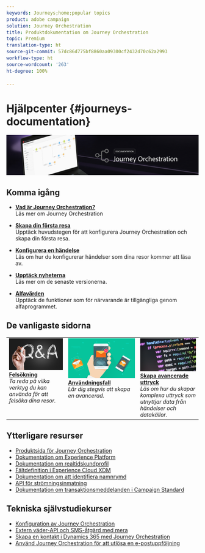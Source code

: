 ```yaml
---
keywords: Journeys;home;popular topics
product: adobe campaign
solution: Journey Orchestration
title: Produktdokumentation om Journey Orchestration
topic: Premium
translation-type: ht
source-git-commit: 57dc86d775bf8860aa09300cf2432d70c62a2993
workflow-type: ht
source-wordcount: '263'
ht-degree: 100%

---
```



# Hjälpcenter {#journeys-documentation}

![](using/assets/do-not-localize/bannerjourney.png)

## Komma igång

* **[Vad är Journey Orchestration?](using/about/about-journey-orchestration.md)**<br/>
Läs mer om Journey Orchestration

* **[Skapa din första resa](using/about/get-started.md)**<br/>
Upptäck huvudstegen för att konfigurera Journey Orchestration och skapa din första resa.

* **[Konfigurera en händelse](using/event/about-events.md#section_tbk_5qt_pgb)**<br/>
Läs om hur du konfigurerar händelser som dina resor kommer att läsa av.

* **[Upptäck nyheterna](using/release-notes/release-notes.md)**<br/>
Läs mer om de senaste versionerna.

* **[Alfavärden](using/alpha/alpha-overview.md)**<br/>
Upptäck de funktioner som för närvarande är tillgängliga genom alfaprogrammet.

## De vanligaste sidorna

<table>
<tr>
    <td valign="top">
        <a href="using/about/troubleshooting.md">
       <img alt="Utvecklare" src="using/assets/do-not-localize/FAQ.png" />
       </a>
    <div>
    <a href="using/about/troubleshooting.md"><strong>Felsökning</strong></a>
    </div>
    <em>Ta reda på vilka verktyg du kan använda för att felsöka dina resor.</em>
    <br>
  </td>
  <td valign="top">
    <a href="using/usecase/building-the-journey.md">
      <img alt="skapa" src="using/assets/do-not-localize/design.png"/>
    </a>
    <div>
    <a href="using/usecase/building-the-journey.md"><strong>Användningsfall</strong></a>
    </div>
    <em>Lär dig stegvis att skapa en avancerad.</em>
    <br>
  </td>
  <td valign="top">
    <a href="using/expression/expressionadvanced.md">
      <img alt="villkor" src="using/assets/do-not-localize/dev.png"/>
    </a>
    <div>
    <a href="using/expression/expressionadvanced.md"><strong>Skapa avancerade uttryck</strong></a>
    </div>
    <em>Läs om hur du skapar komplexa uttryck som utnyttjar data från händelser och datakällor. </em>
    <br>
  </td>
</tr>
</table>

## Ytterligare resurser

* [Produktsida för Journey Orchestration](https://www.adobe.com/se/experience-platform/journey-orchestration.html)
* [Dokumentation om Experience Platform](https://www.adobe.com/se/experience-platform/documentation-and-developer-resources.html)
* [Dokumentation om realtidskundprofil](https://docs.adobe.com/content/help/sv-SE/experience-platform/profile/home.html)
* [Fältdefinition i Experience Cloud XDM](https://docs.adobe.com/content/help/sv-SE/experience-platform/xdm/home.html)
* [Dokumentation om att identifiera namnrymd](https://docs.adobe.com/content/help/sv-SE/experience-platform/identity/home.html)
* [API för strömningsinmatning](https://docs.adobe.com/content/help/sv-SE/experience-platform/ingestion/streaming/overview.html)
* [Dokumentation om transaktionsmeddelanden i Campaign Standard](https://docs.adobe.com/content/help/sv-SE/campaign-standard/using/communication-channels/transactional-messaging/about-transactional-messaging.html)

## Tekniska självstudiekurser

* [Konfiguration av Journey Orchestration](https://experienceleague.adobe.com/docs/platform-learn/comprehensive-technical-tutorial/module6/journey-orchestration-create-account.html?lang=sv#module6-journey-orchestration)
* [Extern väder-API och SMS-åtgärd med mera](https://experienceleague.adobe.com/docs/platform-learn/comprehensive-technical-tutorial/module12/journey-orchestration-external-weather-api-sms.html?lang=sv#module12)
* [Skapa en kontakt i Dynamics 365 med Journey Orchestration](https://experienceleague.adobe.com/docs/platform-learn/comprehensive-technical-tutorial/module17/ex3.html?lang=sv#module17)
* [Använd Journey Orchestration för att utlösa en e-postuppföljning](https://experienceleague.adobe.com/docs/platform-learn/comprehensive-technical-tutorial/module20/ex4.html?lang=sv#module20)
